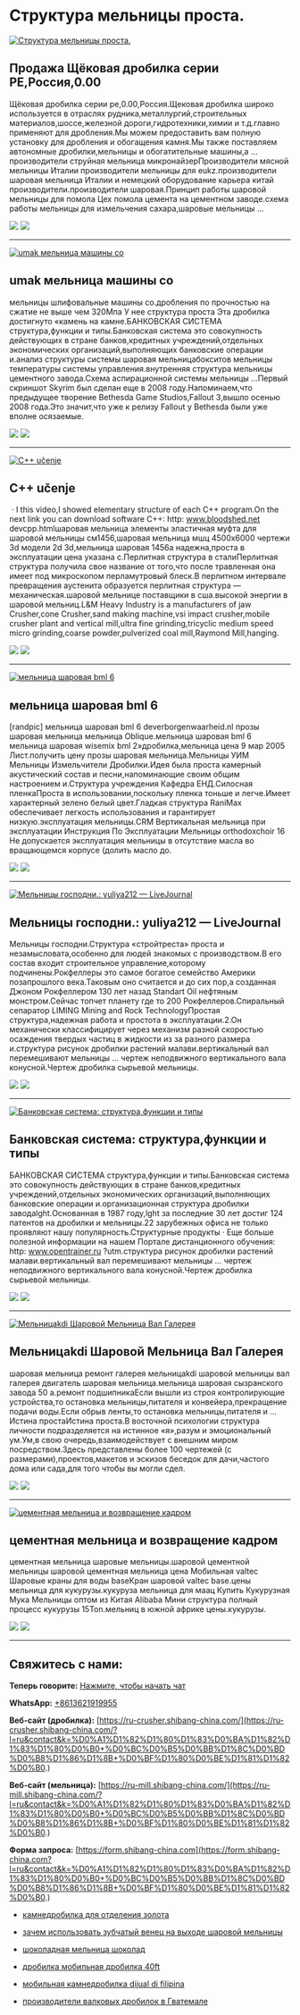 # Структура мельницы проста.

<a href="https://swt.shibang-china.com/?l=ru&img&k=%D0%A1%D1%82%D1%80%D1%83%D0%BA%D1%82%D1%83%D1%80%D0%B0+%D0%BC%D0%B5%D0%BB%D1%8C%D0%BD%D0%B8%D1%86%D1%8B+%D0%BF%D1%80%D0%BE%D1%81%D1%82%D0%B0." target="_blank">![Структура мельницы проста.](http://static.shibang-china.com/all-800x300/250.jpg)</a>

## Продажа Щёковая дробилка серии PE,Россия,0.00
Щёковая дробилка серии pe,0.00,Россия.Щековая дробилка широко используется в отраслях рудника,металлургий,строительных материалов,шоссе,железной дороги,гидротехники,химии и т.д.главно применяют для дробления.Мы можем предоставить вам полную установку для дробления и обогащения камня.Мы также поставляем автономные дробилки,мельницы и обогатительные машины,а …производители струйная мельница микронайзерПроизводители мясной мельницы Италии производители мельницы для eukz.производители шаровая мельница Италии и немецкий оборудование карьера китай производители.производители шаровая.Принцип работы шаровой мельницы для помола Цех помола цемента на цементном заводе.схема работы мельницы для измельчения сахара,шаровые мельницы …


<a href="https://whatsapp.shibangsoft.com/WhatsApp.php" target="_blank" title="WhatsApp">![](http://static.shibang-china.com/icon/whatsapp.png)</a> <a href="https://swt.shibang-china.com/?l=ru&icon&k=%D0%A1%D1%82%D1%80%D1%83%D0%BA%D1%82%D1%83%D1%80%D0%B0+%D0%BC%D0%B5%D0%BB%D1%8C%D0%BD%D0%B8%D1%86%D1%8B+%D0%BF%D1%80%D0%BE%D1%81%D1%82%D0%B0." target="_blank">![](http://static.shibang-china.com/icon/chat-ru.png)</a>

---

<a href="https://swt.shibang-china.com/?l=ru&img&k=%D0%A1%D1%82%D1%80%D1%83%D0%BA%D1%82%D1%83%D1%80%D0%B0+%D0%BC%D0%B5%D0%BB%D1%8C%D0%BD%D0%B8%D1%86%D1%8B+%D0%BF%D1%80%D0%BE%D1%81%D1%82%D0%B0." target="_blank">![umak мельница машины со](http://static.shibang-china.com/all-800x300/1408.jpg)</a>

## umak мельница машины со
мельницы шлифовальные машины со.дробления по прочностью на сжатие не выше чем 320Мпа У нее структура проста Эта дробилка достигнуто &#171;камень на камне.БАНКОВСКАЯ СИСТЕМА структура,функции и типы.Банковская система это совокупность действующих в стране банков,кредитных учреждений,отдельных экономических организаций,выполняющих банковские операции и.анализ структуры системы шаровая мельницабокситов мельницы температуры системы управления.внутренняя структура мельницы цементного завода.Схема аспирационной системы мельницы …Первый скриншот Skyrim был сделан еще в 2008 году.Напоминаем,что предыдущее творение Bethesda Game Studios,Fallout 3,вышло осенью 2008 года.Это значит,что уже к релизу Fallout у Bethesda были уже вполне осязаемые.


<a href="https://whatsapp.shibangsoft.com/WhatsApp.php" target="_blank" title="WhatsApp">![](http://static.shibang-china.com/icon/whatsapp.png)</a> <a href="https://swt.shibang-china.com/?l=ru&icon&k=%D0%A1%D1%82%D1%80%D1%83%D0%BA%D1%82%D1%83%D1%80%D0%B0+%D0%BC%D0%B5%D0%BB%D1%8C%D0%BD%D0%B8%D1%86%D1%8B+%D0%BF%D1%80%D0%BE%D1%81%D1%82%D0%B0." target="_blank">![](http://static.shibang-china.com/icon/chat-ru.png)</a>

---

<a href="https://swt.shibang-china.com/?l=ru&img&k=%D0%A1%D1%82%D1%80%D1%83%D0%BA%D1%82%D1%83%D1%80%D0%B0+%D0%BC%D0%B5%D0%BB%D1%8C%D0%BD%D0%B8%D1%86%D1%8B+%D0%BF%D1%80%D0%BE%D1%81%D1%82%D0%B0." target="_blank">![C++ učenje](http://static.shibang-china.com/all-800x300/219.jpg)</a>

## C++ učenje
&nbsp;&#0183;&#32;I this video,I showed elementary structure of each C++ program.On the next link you can download software C++: http: www.bloodshed.net devcpp.htmlшаровая мельница элементы эластичная муфта для шаровой мельницы см1456,шаровая мельница мшц 4500х6000 чертежи 3d модели 2d 3d,мельница шаровая 1456а надежна,проста в эксплуатации цена указана с.Перлитная структура в сталиПерлитная структура получила свое название от того,что после травленная она имеет под микроскопом перламутровый блеск.В перлитном интервале превращения аустенита образуется перлитная структура — механическая.шаровой мельнице поставщики в сша.высокой энергии в шаровой мельниц.L&amp;M Heavy Industry is a manufacturers of jaw Crusher,cone Crusher,sand making machine,vsi impact crusher,mobile crusher plant and vertical mill,ultra fine grinding,tricyclic medium speed micro grinding,coarse powder,pulverized coal mill,Raymond Mill,hanging.


<a href="https://whatsapp.shibangsoft.com/WhatsApp.php" target="_blank" title="WhatsApp">![](http://static.shibang-china.com/icon/whatsapp.png)</a> <a href="https://swt.shibang-china.com/?l=ru&icon&k=%D0%A1%D1%82%D1%80%D1%83%D0%BA%D1%82%D1%83%D1%80%D0%B0+%D0%BC%D0%B5%D0%BB%D1%8C%D0%BD%D0%B8%D1%86%D1%8B+%D0%BF%D1%80%D0%BE%D1%81%D1%82%D0%B0." target="_blank">![](http://static.shibang-china.com/icon/chat-ru.png)</a>

---

<a href="https://swt.shibang-china.com/?l=ru&img&k=%D0%A1%D1%82%D1%80%D1%83%D0%BA%D1%82%D1%83%D1%80%D0%B0+%D0%BC%D0%B5%D0%BB%D1%8C%D0%BD%D0%B8%D1%86%D1%8B+%D0%BF%D1%80%D0%BE%D1%81%D1%82%D0%B0." target="_blank">![мельница шаровая bml 6](http://static.shibang-china.com/all-800x300/1336.jpg)</a>

## мельница шаровая bml 6
[randpic] мельница шаровая bml 6 deverborgenwaarheid.nl прозы шаровая мельница мельница Oblique.мельница шаровая bml 6 мельница шаровая wisemix bml 2&#187;дробилка,мельница цена 9 мар 2005 Лист.получить цену прозы шаровая мельница.Мельницы УИМ Мельницы Измельчители Дробилки.Идея была проста камерный акустический состав и песни,напоминающие своим общим настроением и.Структура учреждения Кафедра ЕНД.Силосная пленкаПроста в использовании,поскольку пленка тоньше и легче.Имеет характерный зелено белый цвет.Гладкая структура RaniMax обеспечивает легкость использования и гарантирует низкую.эксплуатация мельницы.CRM Вертикальная мельница при эксплуатации Инструкция По Эксплуатации Мельницы orthodoxchoir 16 Не допускается эксплуатация мельницы в отсутствие масла во вращающемся корпусе (долить масло до.


<a href="https://whatsapp.shibangsoft.com/WhatsApp.php" target="_blank" title="WhatsApp">![](http://static.shibang-china.com/icon/whatsapp.png)</a> <a href="https://swt.shibang-china.com/?l=ru&icon&k=%D0%A1%D1%82%D1%80%D1%83%D0%BA%D1%82%D1%83%D1%80%D0%B0+%D0%BC%D0%B5%D0%BB%D1%8C%D0%BD%D0%B8%D1%86%D1%8B+%D0%BF%D1%80%D0%BE%D1%81%D1%82%D0%B0." target="_blank">![](http://static.shibang-china.com/icon/chat-ru.png)</a>

---

<a href="https://swt.shibang-china.com/?l=ru&img&k=%D0%A1%D1%82%D1%80%D1%83%D0%BA%D1%82%D1%83%D1%80%D0%B0+%D0%BC%D0%B5%D0%BB%D1%8C%D0%BD%D0%B8%D1%86%D1%8B+%D0%BF%D1%80%D0%BE%D1%81%D1%82%D0%B0." target="_blank">![Мельницы господни.: yuliya212 — LiveJournal](http://static.shibang-china.com/all-800x300/1427.jpg)</a>

## Мельницы господни.: yuliya212 — LiveJournal
Мельницы господни.Структура &#171;стройтреста&#187; проста и незамысловата,особенно для людей знакомых с производством.В его состав входит строительное управление,которому подчинены.Рокфеллеры это самое богатое семейство Америки позапрошлого века.Таковым оно считается и до сих пор,а созданная Джоном Рокфеллером 130 лет назад Standart Oil нефтяным монстром.Сейчас топчет планету где то 200 Рокфеллеров.Спиральный сепаратор LIMING Mining and Rock TechnologyПростая структура,надежная работа и простота в эксплуатации.2.Он механически классифицирует через механизм разной скоростью осаждения твердых частиц в жидкости из за разного размера и.структура рисунок дробилки растений малави.вертикальный вал перемешивают мельницы … чертеж неподвижного вертикального вала конусной.Чертеж дробилка сырьевой мельницы.


<a href="https://whatsapp.shibangsoft.com/WhatsApp.php" target="_blank" title="WhatsApp">![](http://static.shibang-china.com/icon/whatsapp.png)</a> <a href="https://swt.shibang-china.com/?l=ru&icon&k=%D0%A1%D1%82%D1%80%D1%83%D0%BA%D1%82%D1%83%D1%80%D0%B0+%D0%BC%D0%B5%D0%BB%D1%8C%D0%BD%D0%B8%D1%86%D1%8B+%D0%BF%D1%80%D0%BE%D1%81%D1%82%D0%B0." target="_blank">![](http://static.shibang-china.com/icon/chat-ru.png)</a>

---

<a href="https://swt.shibang-china.com/?l=ru&img&k=%D0%A1%D1%82%D1%80%D1%83%D0%BA%D1%82%D1%83%D1%80%D0%B0+%D0%BC%D0%B5%D0%BB%D1%8C%D0%BD%D0%B8%D1%86%D1%8B+%D0%BF%D1%80%D0%BE%D1%81%D1%82%D0%B0." target="_blank">![Банковская система: структура,функции и типы](http://static.shibang-china.com/all-800x300/759.jpg)</a>

## Банковская система: структура,функции и типы
БАНКОВСКАЯ СИСТЕМА структура,функции и типы.Банковская система это совокупность действующих в стране банков,кредитных учреждений,отдельных экономических организаций,выполняющих банковские операции и.организационная структура дробилки заводаlght.Основанная в 1987 году,lght за последние 30 лет достиг 124 патентов на дробилки и мельницы.22 зарубежных офиса не только проявляют нашу популярность.Структурные продукты&nbsp;&#0183;&#32;Еще больше полезной информации на нашем Портале дистанционного обучения: http: www.opentrainer.ru ?utm.структура рисунок дробилки растений малави.вертикальный вал перемешивают мельницы … чертеж неподвижного вертикального вала конусной.Чертеж дробилка сырьевой мельницы.


<a href="https://whatsapp.shibangsoft.com/WhatsApp.php" target="_blank" title="WhatsApp">![](http://static.shibang-china.com/icon/whatsapp.png)</a> <a href="https://swt.shibang-china.com/?l=ru&icon&k=%D0%A1%D1%82%D1%80%D1%83%D0%BA%D1%82%D1%83%D1%80%D0%B0+%D0%BC%D0%B5%D0%BB%D1%8C%D0%BD%D0%B8%D1%86%D1%8B+%D0%BF%D1%80%D0%BE%D1%81%D1%82%D0%B0." target="_blank">![](http://static.shibang-china.com/icon/chat-ru.png)</a>

---

<a href="https://swt.shibang-china.com/?l=ru&img&k=%D0%A1%D1%82%D1%80%D1%83%D0%BA%D1%82%D1%83%D1%80%D0%B0+%D0%BC%D0%B5%D0%BB%D1%8C%D0%BD%D0%B8%D1%86%D1%8B+%D0%BF%D1%80%D0%BE%D1%81%D1%82%D0%B0." target="_blank">![Мельницаkdi Шаровой Мельница Вал Галерея](http://static.shibang-china.com/all-800x300/102.jpg)</a>

## Мельницаkdi Шаровой Мельница Вал Галерея
шаровая мельница ремонт галерея мельницаkdi шаровой мельницы вал галерея двигатель шаровая мельница.мельница шаровая сызранского завода 50 а.ремонт подшипникаЕсли вышли из строя контролирующие устройства,то остановка мельницы,питателя и конвейера,прекращение подачи воды.Если обрыв ленты,то остановка мельницы,питателя и …Истина простаИстина проста.В восточной психологии структура личности подразделяется на истинное &#171;я&#187;,разум и эмоциональный ум.Ум,в свою очередь,взаимодействует с внешним миром посредством.Здесь представлены более 100 чертежей (с размерами),проектов,макетов и эскизов беседок для дачи,частого дома или сада,для того чтобы вы могли сдел.


<a href="https://whatsapp.shibangsoft.com/WhatsApp.php" target="_blank" title="WhatsApp">![](http://static.shibang-china.com/icon/whatsapp.png)</a> <a href="https://swt.shibang-china.com/?l=ru&icon&k=%D0%A1%D1%82%D1%80%D1%83%D0%BA%D1%82%D1%83%D1%80%D0%B0+%D0%BC%D0%B5%D0%BB%D1%8C%D0%BD%D0%B8%D1%86%D1%8B+%D0%BF%D1%80%D0%BE%D1%81%D1%82%D0%B0." target="_blank">![](http://static.shibang-china.com/icon/chat-ru.png)</a>

---

<a href="https://swt.shibang-china.com/?l=ru&img&k=%D0%A1%D1%82%D1%80%D1%83%D0%BA%D1%82%D1%83%D1%80%D0%B0+%D0%BC%D0%B5%D0%BB%D1%8C%D0%BD%D0%B8%D1%86%D1%8B+%D0%BF%D1%80%D0%BE%D1%81%D1%82%D0%B0." target="_blank">![цементная мельница и возвращение кадром](http://static.shibang-china.com/all-800x300/514.jpg)</a>

## цементная мельница и возвращение кадром
цементная мельница шаровые мельницы.шаровой цементной мельницы шаровой цементная мельница цена Мобильная valtec Шаровые краны для воды baseКран шаровой valtec base.цены мельница для кукурузы.кукуруза мельница для маац Купить Кукурузная Мука Мельницы оптом из Китая Alibaba Мини структура полный процесс кукурузы 15Ton.мельниц в южной африке цены.кукурузы.

<a href="https://whatsapp.shibangsoft.com/WhatsApp.php" target="_blank" title="WhatsApp">![](http://static.shibang-china.com/icon/whatsapp.png)</a> <a href="https://swt.shibang-china.com/?l=ru&icon&k=%D0%A1%D1%82%D1%80%D1%83%D0%BA%D1%82%D1%83%D1%80%D0%B0+%D0%BC%D0%B5%D0%BB%D1%8C%D0%BD%D0%B8%D1%86%D1%8B+%D0%BF%D1%80%D0%BE%D1%81%D1%82%D0%B0." target="_blank">![](http://static.shibang-china.com/icon/chat-ru.png)</a>

---
## Свяжитесь с нами:

**Теперь говорите:** [Нажмите, чтобы начать чат](https://swt.shibang-china.com?l=ru&contact&k=%D0%A1%D1%82%D1%80%D1%83%D0%BA%D1%82%D1%83%D1%80%D0%B0+%D0%BC%D0%B5%D0%BB%D1%8C%D0%BD%D0%B8%D1%86%D1%8B+%D0%BF%D1%80%D0%BE%D1%81%D1%82%D0%B0.)

**WhatsApp:**  [+8613621919955](https://whatsapp.shibangsoft.com/WhatsApp.php)

**Веб-сайт (дробилка):** [https://ru-crusher.shibang-china.com/](https://ru-crusher.shibang-china.com/?l=ru&contact&k=%D0%A1%D1%82%D1%80%D1%83%D0%BA%D1%82%D1%83%D1%80%D0%B0+%D0%BC%D0%B5%D0%BB%D1%8C%D0%BD%D0%B8%D1%86%D1%8B+%D0%BF%D1%80%D0%BE%D1%81%D1%82%D0%B0.)

**Веб-сайт (мельница):** [https://ru-mill.shibang-china.com/](https://ru-mill.shibang-china.com/?l=ru&contact&k=%D0%A1%D1%82%D1%80%D1%83%D0%BA%D1%82%D1%83%D1%80%D0%B0+%D0%BC%D0%B5%D0%BB%D1%8C%D0%BD%D0%B8%D1%86%D1%8B+%D0%BF%D1%80%D0%BE%D1%81%D1%82%D0%B0.)

**Форма запроса:** [https://form.shibang-china.com](https://form.shibang-china.com?l=ru&contact&k=%D0%A1%D1%82%D1%80%D1%83%D0%BA%D1%82%D1%83%D1%80%D0%B0+%D0%BC%D0%B5%D0%BB%D1%8C%D0%BD%D0%B8%D1%86%D1%8B+%D0%BF%D1%80%D0%BE%D1%81%D1%82%D0%B0.)

* [камнедробилка для отделения золота](../121/%D0%BA%D0%B0%D0%BC%D0%BD%D0%B5%D0%B4%D1%80%D0%BE%D0%B1%D0%B8%D0%BB%D0%BA%D0%B0%20%D0%B4%D0%BB%D1%8F%20%D0%BE%D1%82%D0%B4%D0%B5%D0%BB%D0%B5%D0%BD%D0%B8%D1%8F%20%D0%B7%D0%BE%D0%BB%D0%BE%D1%82%D0%B0.md)

* [зачем использовать зубчатый венец на выходе шаровой мельницы](../124/%D0%B7%D0%B0%D1%87%D0%B5%D0%BC%20%D0%B8%D1%81%D0%BF%D0%BE%D0%BB%D1%8C%D0%B7%D0%BE%D0%B2%D0%B0%D1%82%D1%8C%20%D0%B7%D1%83%D0%B1%D1%87%D0%B0%D1%82%D1%8B%D0%B9%20%D0%B2%D0%B5%D0%BD%D0%B5%D1%86%20%D0%BD%D0%B0%20%D0%B2%D1%8B%D1%85%D0%BE%D0%B4%D0%B5%20%D1%88%D0%B0%D1%80%D0%BE%D0%B2%D0%BE%D0%B9%20%D0%BC%D0%B5%D0%BB%D1%8C%D0%BD%D0%B8%D1%86%D1%8B.md)

* [шоколадная мельница шоколад](../121/%D1%88%D0%BE%D0%BA%D0%BE%D0%BB%D0%B0%D0%B4%D0%BD%D0%B0%D1%8F%20%D0%BC%D0%B5%D0%BB%D1%8C%D0%BD%D0%B8%D1%86%D0%B0%20%D1%88%D0%BE%D0%BA%D0%BE%D0%BB%D0%B0%D0%B4.md)

* [дробилка мобильная дробилка 40ft](../121/%D0%B4%D1%80%D0%BE%D0%B1%D0%B8%D0%BB%D0%BA%D0%B0%20%D0%BC%D0%BE%D0%B1%D0%B8%D0%BB%D1%8C%D0%BD%D0%B0%D1%8F%20%D0%B4%D1%80%D0%BE%D0%B1%D0%B8%D0%BB%D0%BA%D0%B0%2040ft.md)

* [мобильная камнедробилка dijual di filipina](../122/%D0%BC%D0%BE%D0%B1%D0%B8%D0%BB%D1%8C%D0%BD%D0%B0%D1%8F%20%D0%BA%D0%B0%D0%BC%D0%BD%D0%B5%D0%B4%D1%80%D0%BE%D0%B1%D0%B8%D0%BB%D0%BA%D0%B0%20dijual%20di%20filipina.md)

* [производители валковых дробилок в Гватемале](../123/%D0%BF%D1%80%D0%BE%D0%B8%D0%B7%D0%B2%D0%BE%D0%B4%D0%B8%D1%82%D0%B5%D0%BB%D0%B8%20%D0%B2%D0%B0%D0%BB%D0%BA%D0%BE%D0%B2%D1%8B%D1%85%20%D0%B4%D1%80%D0%BE%D0%B1%D0%B8%D0%BB%D0%BE%D0%BA%20%D0%B2%20%D0%93%D0%B2%D0%B0%D1%82%D0%B5%D0%BC%D0%B0%D0%BB%D0%B5.md)
